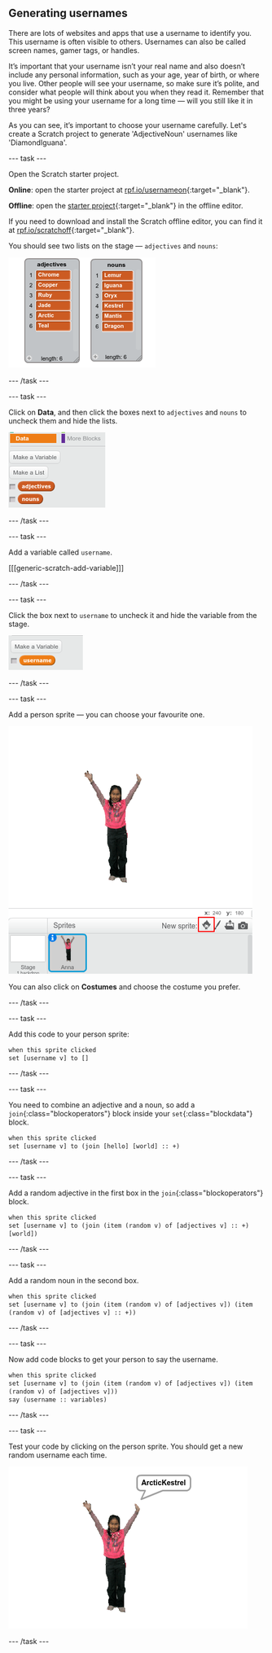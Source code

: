 ## Generating usernames

There are lots of websites and apps that use a username to identify you. This username is often visible to others. Usernames can also be called screen names, gamer tags, or handles. 

It’s important that your username isn’t your real name and also doesn’t include any personal information, such as your age, year of birth, or where you live. Other people will see your username, so make sure it’s polite, and consider what people will think about you when they read it. Remember that you might be using your username for a long time — will you still like it in three years? 

As you can see, it’s important to choose your username carefully. Let's create a Scratch project to generate 'AdjectiveNoun' usernames like 'DiamondIguana'. 

--- task ---

Open the Scratch starter project.

**Online**: open the starter project at [rpf.io/usernameon](http://rpf.io/usernameon){:target="_blank"}.

**Offline**: open the [starter project](http://rpf.io/p/en/username-generator-go){:target="_blank"} in the offline editor.

If you need to download and install the Scratch offline editor, you can find it at [rpf.io/scratchoff](http://rpf.io/scratchoff){:target="_blank"}.

You should see two lists on the stage — `adjectives` and `nouns`:

![lists with adjectices and nouns](images/usernames-lists.png)

--- /task ---

--- task ---

Click on **Data**, and then click the boxes next to `adjectives` and `nouns` to uncheck them and hide the lists.

![adjectives and nouns variables](images/usernames-hide.png)

--- /task ---

--- task ---

Add a variable called `username`.

[[[generic-scratch-add-variable]]]

--- /task ---

--- task ---

Click the box next to `username` to uncheck it and hide the variable from the stage.

![username variable](images/usernames-hide-variable.png)

--- /task ---

--- task ---

Add a person sprite — you can choose your favourite one. 

![a person sprite](images/usernames-person.png)

You can also click on **Costumes** and choose the costume you prefer.

--- /task ---

--- task ---

Add this code to your person sprite:

```blocks
when this sprite clicked
set [username v] to []
```

--- /task ---

--- task ---

You need to combine an adjective and a noun, so add a `join`{:class="blockoperators"} block inside your `set`{:class="blockdata"} block.

```blocks
when this sprite clicked
set [username v] to (join [hello] [world] :: +)
```

--- /task ---

--- task ---

Add a random adjective in the first box in the `join`{:class="blockoperators"} block.

```blocks
when this sprite clicked
set [username v] to (join (item (random v) of [adjectives v] :: +) [world])
```

--- /task ---

--- task ---

Add a random noun in the second box.

```blocks
when this sprite clicked
set [username v] to (join (item (random v) of [adjectives v]) (item (random v) of [adjectives v] :: +))
```

--- /task ---

--- task ---

Now add code blocks to get your person to say the username.

```blocks
when this sprite clicked
set [username v] to (join (item (random v) of [adjectives v]) (item (random v) of [adjectives v]))
say (username :: variables)
```

--- /task ---

--- task ---

Test your code by clicking on the person sprite. You should get a new random username each time. 

![person sprite saying Arctic Kestrel](images/usernames-click.png)

--- /task ---
